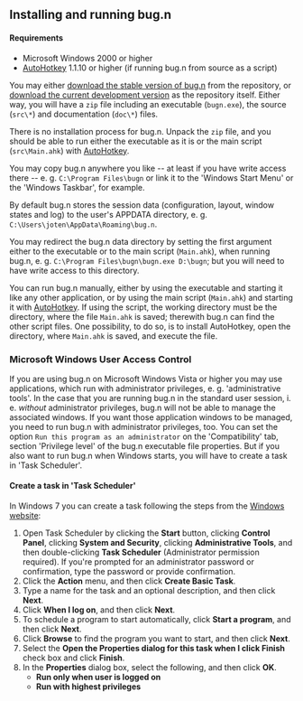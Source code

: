## Installing and running bug.n

#### Requirements

* Microsoft Windows 2000 or higher
* [AutoHotkey](http://ahkscript.org/download/) 1.1.10 or higher (if running
  bug.n from source as a script)

You may either
[download the stable version of bug.n](https://github.com/fuhsjr00/bug.n/releases/latest)
from the repository, or
[download the current development version](https://github.com/fuhsjr00/bug.n/archive/master.zip)
as the repository itself. Either way, you will have a `zip` file including an
executable (`bugn.exe`), the source (`src\*`) and documentation (`doc\*`)
files.

There is no installation process for bug.n. Unpack the `zip` file, and you
should be able to run either the executable as it is or the main script
(`src\Main.ahk`) with [AutoHotkey](http://ahkscript.org/download/).

You may copy bug.n anywhere you like -- at least if you have write access
there -- e. g. `C:\Program Files\bugn` or link it to the 'Windows Start Menu'
or the 'Windows Taskbar', for example.

By default bug.n stores the session data (configuration, layout, window states
and log) to the user's APPDATA directory, e. g.
`C:\Users\joten\AppData\Roaming\bug.n`.

You may redirect the bug.n data directory by setting the first argument either
to the executable or to the main script (`Main.ahk`), when running bug.n,
e. g. `C:\Program Files\bugn\bugn.exe D:\bugn`; but you will need to have write
access to this directory.

You can run bug.n manually, either by using the executable and starting it like
any other application, or by using the main script (`Main.ahk`) and starting it
with [AutoHotkey](http://ahkscript.org/download/).
If using the script, the working directory must be the directory, where the
file `Main.ahk` is saved; therewith bug.n can find the other script files. One
possibility, to do so, is to install AutoHotkey, open the directory, where
`Main.ahk` is saved, and execute the file.

### Microsoft Windows User Access Control

If you are using bug.n on Microsoft Windows Vista or higher you may use
applications, which run with administrator privileges, e. g. 'administrative
tools'. In the case that you are running bug.n in the standard user session,
i. e. _without_ administrator privileges, bug.n will not be able to manage the
associated windows. If you want those application windows to be managed, you
need to run bug.n with administrator privileges, too.
You can set the option `Run this program as an administrator` on the
'Compatibility' tab, section 'Privilege level' of the bug.n executable file
properties. But if you also want to run bug.n when Windows starts, you will
have to create a task in 'Task Scheduler'.

#### Create a task in 'Task Scheduler'

In Windows 7 you can create a task following the steps from the
[Windows website](http://windows.microsoft.com/en-us/windows/schedule-task#1TC=windows-7):

1. Open Task Scheduler by clicking the **Start** button, clicking
**Control Panel**, clicking **System and Security**, clicking
**Administrative Tools**, and then double-clicking **Task Scheduler**
(Administrator permission required). If you're prompted for an administrator
password or confirmation, type the password or provide confirmation.
2. Click the **Action** menu, and then click **Create Basic Task**.
3. Type a name for the task and an optional description, and then click
**Next**.
4. Click **When I log on**, and then click **Next**.
5. To schedule a program to start automatically, click **Start a program**, and
then click **Next**.
6. Click **Browse** to find the program you want to start, and then click
**Next**.
7. Select the **Open the Properties dialog for this task when I click Finish**
check box and click **Finish**.
8. In the **Properties** dialog box, select the following, and then click
**OK**.
   * **Run only when user is logged on**
   * **Run with highest privileges**

